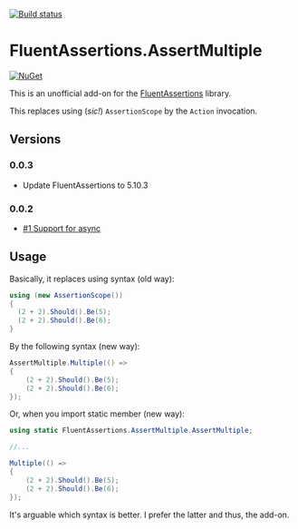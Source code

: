 [![Build status](https://ci.appveyor.com/api/projects/status/y82o5nrhoje7u6xk?svg=true)](https://ci.appveyor.com/project/dariusz-wozniak/fluentassertions-assertmultiple)

# FluentAssertions.AssertMultiple

[![NuGet](https://buildstats.info/nuget/FluentAssertions.AssertMultiple)](https://www.nuget.org/packages/FluentAssertions.AssertMultiple/)

This is an unofficial add-on for the [FluentAssertions](https://fluentassertions.com/) library.

This replaces using (_sic!_) `AssertionScope` by the `Action` invocation.

## Versions

### 0.0.3

- Update FluentAssertions to 5.10.3

### 0.0.2
- [#1 Support for async](https://github.com/dariusz-wozniak/FluentAssertions.AssertMultiple/issues/1)

## Usage

Basically, it replaces using syntax (old way):

```csharp
using (new AssertionScope())
{
  (2 + 2).Should().Be(5);
  (2 + 2).Should().Be(6);
}
```

By the following syntax (new way):

```csharp
AssertMultiple.Multiple(() =>
{
    (2 + 2).Should().Be(5);
    (2 + 2).Should().Be(6);
});
```

Or, when you import static member (new way):

```csharp
using static FluentAssertions.AssertMultiple.AssertMultiple;

//...

Multiple(() =>
{
    (2 + 2).Should().Be(5);
    (2 + 2).Should().Be(6);
});
```

It's arguable which syntax is better. I prefer the latter and thus, the add-on.
